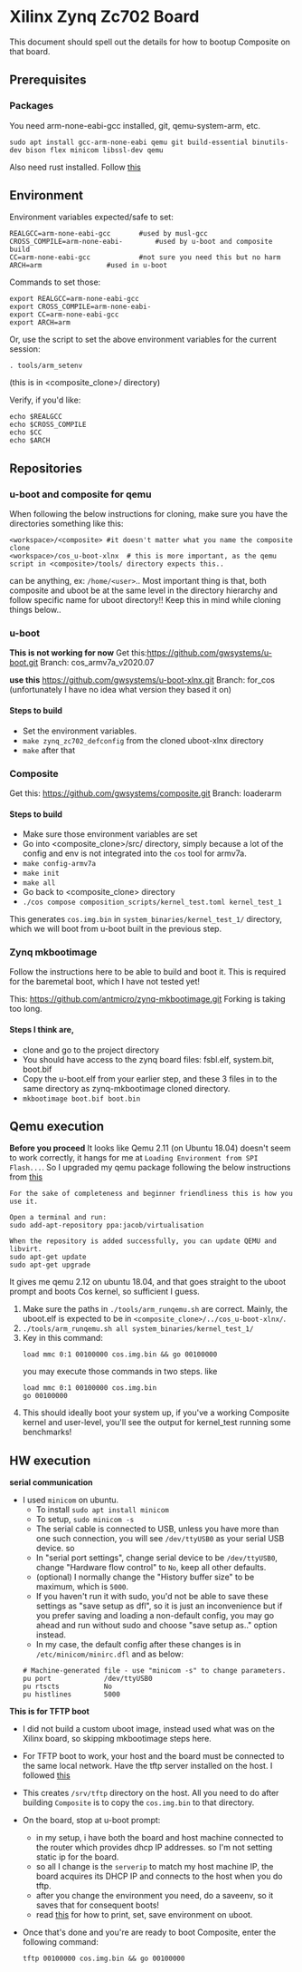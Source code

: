 # Xilinx Zynq Zc702 Board

This document should spell out the details for how to bootup Composite on that board.

## Prerequisites

### Packages

You need arm-none-eabi-gcc installed, git, qemu-system-arm, etc.
```
sudo apt install gcc-arm-none-eabi qemu git build-essential binutils-dev bison flex minicom libssl-dev qemu
```
Also need rust installed. Follow [this](https://doc.rust-lang.org/cargo/getting-started/installation.html)

## Environment

Environment variables expected/safe to set:

```
REALGCC=arm-none-eabi-gcc		#used by musl-gcc
CROSS_COMPILE=arm-none-eabi-		#used by u-boot and composite build
CC=arm-none-eabi-gcc			#not sure you need this but no harm
ARCH=arm				#used in u-boot
```
Commands to set those:
```
export REALGCC=arm-none-eabi-gcc
export CROSS_COMPILE=arm-none-eabi-
export CC=arm-none-eabi-gcc
export ARCH=arm
```
Or, use the script to set the above environment variables for the current session:
```
. tools/arm_setenv
```
(this is in <composite_clone>/ directory)

Verify, if you'd like:
```
echo $REALGCC
echo $CROSS_COMPILE
echo $CC
echo $ARCH
```

## Repositories

### u-boot and composite for qemu

When following the below instructions for cloning, make sure you have the directories something like this:
```
<workspace>/<composite> #it doesn't matter what you name the composite clone
<workspace>/cos_u-boot-xlnx  # this is more important, as the qemu script in <composite>/tools/ directory expects this..
```
<workspace> can be anything, ex: `/home/<user>`.. Most important thing is that, both composite and uboot be at the same level in the directory hierarchy and follow specific name for uboot directory!! Keep this in mind while cloning things below..
        
### u-boot

**This is not working for now**
Get this:https://github.com/gwsystems/u-boot.git
Branch: cos_armv7a_v2020.07

**use this**
https://github.com/gwsystems/u-boot-xlnx.git
Branch: for_cos
        (unfortunately I have no idea what version they based it on)

#### Steps to build

- Set the environment variables.
- `make zynq_zc702_defconfig` from the cloned uboot-xlnx directory
- `make` after that

### Composite 

Get this: https://github.com/gwsystems/composite.git
Branch: loaderarm

#### Steps to build

- Make sure those environment variables are set
- Go into <composite_clone>/src/ directory, simply because a lot of the config and env is not integrated into the `cos` tool for armv7a.
- `make config-armv7a`
- `make init`
- `make all`
- Go back to <composite_clone> directory
- `./cos compose composition_scripts/kernel_test.toml kernel_test_1`

This generates `cos.img.bin` in `system_binaries/kernel_test_1/` directory, which we will boot from u-boot built in the previous step.

### Zynq mkbootimage

Follow the instructions here to be able to build and boot it. This is required for the baremetal boot, which I have not tested yet!

This: https://github.com/antmicro/zynq-mkbootimage.git
Forking is taking too long.

#### Steps I think are,

- clone and go to the project directory
- You should have access to the zynq board files: fsbl.elf, system.bit, boot.bif
- Copy the u-boot.elf from your earlier step, and these 3 files in to the same directory as zynq-mkbootimage cloned directory.
- `mkbootimage boot.bif boot.bin`

## Qemu execution

**Before you proceed**
It looks like Qemu 2.11 (on Ubuntu 18.04) doesn't seem to work correctly, it hangs for me at `Loading Environment from SPI Flash...`. So I upgraded my qemu package following the below instructions from [this](https://mathiashueber.com/manually-update-qemu-on-ubuntu-18-04/)
```
For the sake of completeness and beginner friendliness this is how you use it.

Open a terminal and run:
sudo add-apt-repository ppa:jacob/virtualisation

When the repository is added successfully, you can update QEMU and libvirt.
sudo apt-get update
sudo apt-get upgrade
```
It gives me qemu 2.12 on ubuntu 18.04, and that goes straight to the uboot prompt and boots Cos kernel, so sufficient I guess.

1. Make sure the paths in `./tools/arm_runqemu.sh` are correct. Mainly, the uboot.elf is expected to be in `<composite_clone>/../cos_u-boot-xlnx/`. 
1. `./tools/arm_runqemu.sh all system_binaries/kernel_test_1/`
1. Key in this command:
   ```
   load mmc 0:1 00100000 cos.img.bin && go 00100000
   ```
   you may execute those commands in two steps. like
   ```
   load mmc 0:1 00100000 cos.img.bin
   go 00100000
   ```
1. This should ideally boot your system up, if you've a working Composite kernel and user-level, you'll see the output for kernel_test running some benchmarks!

## HW execution

**serial communication**
- I used `minicom` on ubuntu. 
   - To install `sudo apt install minicom`
   - To setup, `sudo minicom -s`
   - The serial cable is connected to USB, unless you have more than one such connection, you will see `/dev/ttyUSB0` as your serial USB device. so
   - In "serial port settings", change serial device to be `/dev/ttyUSB0`, change "Hardware flow control" to `No`, keep all other defaults.
   - (optional) I normally change the "History buffer size" to be maximum, which is `5000`. 
   - If you haven't run it with sudo, you'd not be able to save these settings as "save setup as dfl", so it is just an inconvenience but if you prefer saving and loading a non-default config, you may go ahead and run without sudo and choose "save setup as.." option instead.
   - In my case, the default config after these changes is in `/etc/minicom/minirc.dfl` and as below:
   ```
   # Machine-generated file - use "minicom -s" to change parameters.
   pu port             /dev/ttyUSB0
   pu rtscts           No
   pu histlines        5000
   ```

**This is for TFTP boot**
- I did not build a custom uboot image, instead used what was on the Xilinx board, so skipping mkbootimage steps here.

- For TFTP boot to work, your host and the board must be connected to the same local network. Have the tftp server installed on the host. I followed [this](https://linuxhint.com/install_tftp_server_ubuntu/)

- This creates `/srv/tftp` directory on the host. All you need to do after building `Composite` is to copy the `cos.img.bin` to that directory.

- On the board, stop at u-boot prompt:
  - in my setup, i have both the board and host machine connected to the router which provides dhcp IP addresses. so I'm not setting static ip for the board.
  - so all I change is the `serverip` to match my host machine IP, the board acquires its DHCP IP and connects to the host when you do tftp.
  - after you change the environment you need, do a saveenv, so it saves that for consequent boots!
  - read [this](https://www.denx.de/wiki/view/DULG/UBootCmdGroupEnvironment) for how to print, set, save environment on uboot.
  
- Once that's done and you're are ready to boot Composite, enter the following command:
  ```
  tftp 00100000 cos.img.bin && go 00100000
  ```
